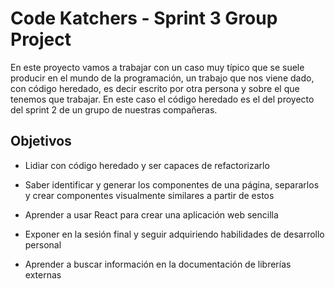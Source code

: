 # Code Katchers - Sprint 3 Group Project

En este proyecto vamos a trabajar con un caso muy típico que se suele producir en el mundo de la programación, un trabajo que nos viene dado, con código heredado, es decir escrito por otra persona y sobre el que tenemos que trabajar. En este caso el código heredado es el del proyecto del sprint 2 de un grupo de nuestras compañeras.

## Objetivos
* Lidiar con código heredado y ser capaces de refactorizarlo

* Saber identificar y generar los componentes de una página, separarlos y crear componentes visualmente similares a partir de estos

* Aprender a usar React para crear una aplicación web sencilla

* Exponer en la sesión final y seguir adquiriendo habilidades de desarrollo personal

* Aprender a buscar información en la documentación de librerías externas
